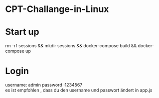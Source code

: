 # CPT-Challange-in-Linux
# Start up 
rm -rf sessions && mkdir sessions && docker-compose build && docker-compose up
# Login
username: admin 
password :1234567  
es ist empfohlen , dass du den username und passwort ändert  in app.js
